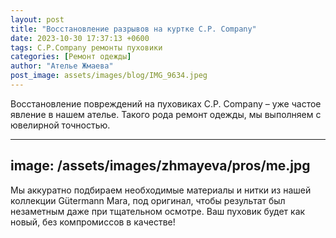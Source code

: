 ```yaml
---
layout: post
title: "Восстановление разрывов на куртке C.P. Company"
date: 2023-10-30 17:37:13 +0600
tags: C.P.Company ремонты пуховики
categories: [Ремонт одежды]
author: "Ателье Жмаева"
post_image: assets/images/blog/IMG_9634.jpeg
---
```



Восстановление повреждений на пуховиках C.P. Company – уже частое явление в нашем ателье. Такого рода ремонт одежды, мы выполняем с ювелирной точностью.

---
image: /assets/images/zhmayeva/pros/me.jpg
---

Мы аккуратно подбираем необходимые материалы и нитки из нашей коллекции Gütermann Mara, под оригинал, чтобы результат был незаметным даже при тщательном осмотре. Ваш пуховик будет как новый, без компромиссов в качестве!
